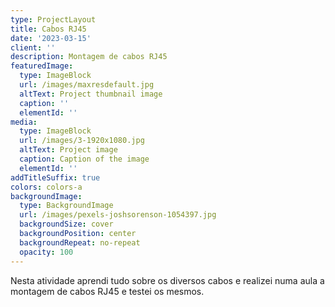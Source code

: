 ```yaml
---
type: ProjectLayout
title: Cabos RJ45
date: '2023-03-15'
client: ''
description: Montagem de cabos RJ45
featuredImage:
  type: ImageBlock
  url: /images/maxresdefault.jpg
  altText: Project thumbnail image
  caption: ''
  elementId: ''
media:
  type: ImageBlock
  url: /images/3-1920x1080.jpg
  altText: Project image
  caption: Caption of the image
  elementId: ''
addTitleSuffix: true
colors: colors-a
backgroundImage:
  type: BackgroundImage
  url: /images/pexels-joshsorenson-1054397.jpg
  backgroundSize: cover
  backgroundPosition: center
  backgroundRepeat: no-repeat
  opacity: 100
---
```

Nesta atividade aprendi tudo sobre os diversos cabos e realizei numa aula a montagem de cabos RJ45 e testei os mesmos.
